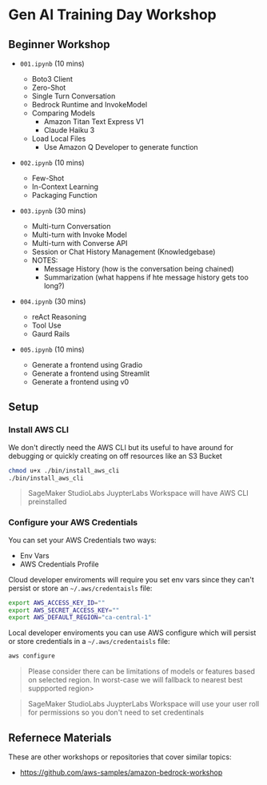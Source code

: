# Gen AI Training Day Workshop

## Beginner Workshop

- `001.ipynb` (10 mins)
  - Boto3 Client
  - Zero-Shot
  - Single Turn Conversation
  - Bedrock Runtime and InvokeModel
  - Comparing Models
    - Amazon Titan Text Express V1 
    - Claude Haiku 3
  - Load Local Files
    - Use Amazon Q Developer to generate function

- `002.ipynb` (10 mins)
  - Few-Shot
  - In-Context Learning
  - Packaging Function

- `003.ipynb` (30 mins)
  - Multi-turn Conversation
  - Multi-turn with Invoke Model
  - Multi-turn with Converse API
  - Session or Chat History Management (Knowledgebase)
  - NOTES:
    - Message History (how is the conversation being chained)
    - Summarization (what happens if hte message history gets too long?)

- `004.ipynb` (30 mins)
  - reAct Reasoning
  - Tool Use
  - Gaurd Rails
  
- `005.ipynb` (10 mins)
  - Generate a frontend using Gradio
  - Generate a frontend using Streamlit
  - Generate a frontend using v0

## Setup

### Install AWS CLI

We don't directly need the AWS CLI but its useful to have around for debugging or quickly creating on off resources like an S3 Bucket

```sh
chmod u+x ./bin/install_aws_cli
./bin/install_aws_cli
```

> SageMaker StudioLabs JuypterLabs Workspace will have AWS CLI preinstalled

### Configure your AWS Credentials

You can set your AWS Credentials two ways:
- Env Vars
- AWS Credentials Profile


Cloud developer enviroments will require you set env vars since they can't persist or store an `~/.aws/credentaisls` file:

```sh
export AWS_ACCESS_KEY_ID=""
export AWS_SECRET_ACCESS_KEY=""
export AWS_DEFAULT_REGION="ca-central-1"
```

Local developer enviroments you can use AWS configure which will persist or store credentials in a `~/.aws/credentaisls` file:

```sh
aws configure
```

> Please consider there can be limitations of models or features based on selected region. In worst-case we will fallback to nearest best suppported region>

> SageMaker StudioLabs JuypterLabs Workspace will use your user roll for permissions so you don't need to set credentinals

## Refernece Materials

These are other workshops or repositories that cover similar topics: 
- https://github.com/aws-samples/amazon-bedrock-workshop